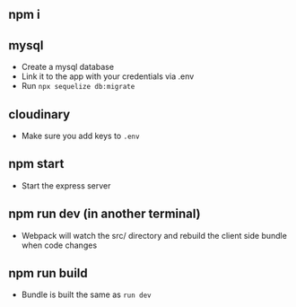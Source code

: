 ## npm i

## mysql

- Create a mysql database
- Link it to the app with your credentials via .env
- Run `npx sequelize db:migrate`

## cloudinary

- Make sure you add keys to `.env`

## npm start

- Start the express server

## npm run dev (in another terminal)

- Webpack will watch the src/ directory and rebuild the client side bundle when code changes

## npm run build

- Bundle is built the same as `run dev`
